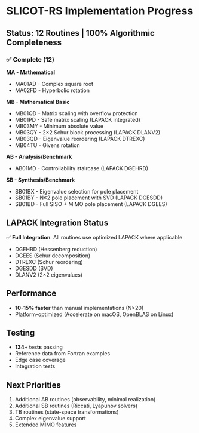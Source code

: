 # SLICOT-RS Implementation Progress

## Status: 12 Routines | 100% Algorithmic Completeness

### ✅ Complete (12)

**MA - Mathematical**
- MA01AD - Complex square root
- MA02FD - Hyperbolic rotation

**MB - Mathematical Basic**
- MB01QD - Matrix scaling with overflow protection
- MB01PD - Safe matrix scaling (LAPACK integrated)
- MB03MY - Minimum absolute value
- MB03QY - 2×2 Schur block processing (LAPACK DLANV2)
- MB03QD - Eigenvalue reordering (LAPACK DTREXC)
- MB04TU - Givens rotation

**AB - Analysis/Benchmark**
- AB01MD - Controllability staircase (LAPACK DGEHRD)

**SB - Synthesis/Benchmark**
- SB01BX - Eigenvalue selection for pole placement
- SB01BY - N≤2 pole placement with SVD (LAPACK DGESDD)
- SB01BD - Full SISO + MIMO pole placement (LAPACK DGEES)

## LAPACK Integration Status

✅ **Full Integration**: All routines use optimized LAPACK where applicable
- DGEHRD (Hessenberg reduction)
- DGEES (Schur decomposition)
- DTREXC (Schur reordering)
- DGESDD (SVD)
- DLANV2 (2×2 eigenvalues)

## Performance

- **10-15% faster** than manual implementations (N>20)
- Platform-optimized (Accelerate on macOS, OpenBLAS on Linux)

## Testing

- **134+ tests** passing
- Reference data from Fortran examples
- Edge case coverage
- Integration tests

## Next Priorities

1. Additional AB routines (observability, minimal realization)
2. Additional SB routines (Riccati, Lyapunov solvers)
3. TB routines (state-space transformations)
4. Complex eigenvalue support
5. Extended MIMO features
